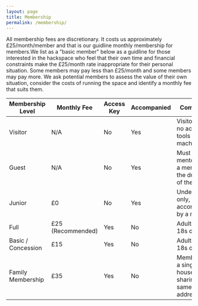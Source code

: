 ```yaml
---
layout: page
title: Membership
permalink: /membership/
---
```



All membership fees are discretionary. It costs us approximately £25/month/member and that is our guidline monthly membership for members.We list as a "basic member" below as a guidline for those interested in the hackspace who feel that their own time and financial constraints make the £25/month rate inappropriate for their personal situation. Some members may pay less than £25/month and some members may pay more. We ask potential members to assess the value of their own situation, consider the costs of running the space and identify a monthly fee that suits them.

| Membership Level | Monthly Fee | Access Key | Accompanied | Comments |
| --- | --- | --- | --- | --- |
| Visitor | N/A | No | Yes | Visitor only, no access to tools / machines |
| Guest | N/A | No | Yes | Must be mentored by a member for the duration of the visit |
| Junior | £0 | No | Yes | Under 18s only, must be accompanied by a member |
| Full | £25 (Recommended) | Yes | No | Adults (over 18s only) |
| Basic / Concession | £15 | Yes | No | Adults (over 18s only) |
| Family Membership | £35 | Yes | No | Members of a single household sharing the same address |
